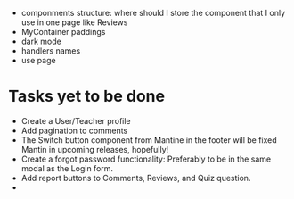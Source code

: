 - componments structure: where should I store the component that I only use in
  one page like Reviews
- MyContainer paddings
- dark mode
- handlers names
- use page

# Tasks yet to be done

- Create a User/Teacher profile
- Add pagination to comments
- The Switch button component from Mantine in the footer will be fixed Mantin in
  upcoming releases, hopefully!
- Create a forgot password functionality: Preferably to be in the same modal as
  the Login form.
- Add report buttons to Comments, Reviews, and Quiz question.
-
